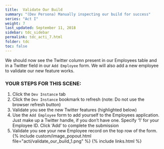 ```yaml
---
title:  Validate Our Build
summary: "(Dev Persona) Manually inspecting our build for success"
series: "Act I"
weight: 7
last_updated: September 11, 2018
sidebar: tdc_sidebar
permalink: tdc_acti_7.html
folder: tdc
toc: false
---
```


We should now see the Twitter column present in our Employees table and in a Twitter field in our `Add Employee` form. We will also add a new employee to validate our new feature works.

### YOUR STEPS FOR THIS SCENE:

1. Click the `Dev Instance` tab
2. Click the `Dev Instance` bookmark to refresh (note: Do not use the browser refresh button)
3. Validate you see the new Twitter features (highlighted below)
4. Use the `Add Employee` form to add yourself to the Employees application. Just make up a Twitter handle, if you don’t have one. Specify ‘1’ for your Employee ID. Click ‘Add’ to complete the submission
5. Validate you see your new Employee record on the top row of the form.
   {% include custom/image_popout.html file="acti/validate_our_build_1.png" %}
{% include links.html %}